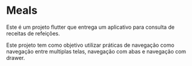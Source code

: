 # Meals

Este é um projeto flutter que entrega um aplicativo para consulta de receitas de refeições.

Este projeto tem como objetivo utilizar práticas de navegação como navegação entre multiplas telas,
navegação com abas e navegação com drawer.
